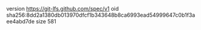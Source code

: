 version https://git-lfs.github.com/spec/v1
oid sha256:8dd2a1380db013970dfcf1b343648b8ca6993ead54999647c0b1f3aee4abd7de
size 581
